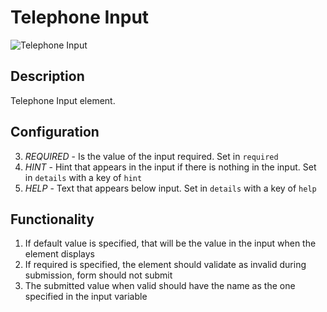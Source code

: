 # Telephone Input

![Telephone Input](https://i.postimg.cc/yNSJgYQ9/Screenshot-from-2023-04-28-01-20-21.png)

## Description

Telephone Input element.

## Configuration

3. *REQUIRED* - Is the value of the input required. Set in `required`
4. *HINT* - Hint that appears in the input if there is nothing in the input. Set in `details` with a key of `hint`
5. *HELP* - Text that appears below input. Set in `details` with a key of `help`

## Functionality

1. If default value is specified, that will be the value in the input when the element displays
2. If required is specified, the element should validate as invalid during submission, form should not submit
3. The submitted value when valid should have the name as the one specified in the input variable
